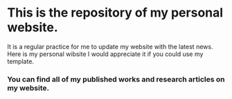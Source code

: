 # This is the repository of my personal website.
It is a regular practice for me to update my website with the latest news. Here is my personal wibsite
I would appreciate it if you could use my template.
###  You can find all of my published works and research articles on my website.
